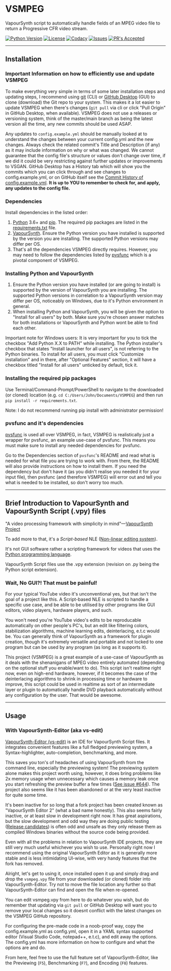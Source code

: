 # VSMPEG

VapourSynth script to automatically handle fields of an MPEG video file to return a Progressive CFR video stream.

[![Python Version](https://img.shields.io/badge/python-3.6%2B-informational?style=flat)](https://python.org)
[![License](https://img.shields.io/github/license/rlaPHOENiX/VSMPEG?style=flat)](https://github.com/rlaPHOENiX/VSMPEG/blob/master/LICENSE)
[![Codacy](https://app.codacy.com/project/badge/Grade/82e2d74e4bdb4f32a98345a114bbb75f)](https://codacy.com/gh/rlaPHOENiX/VSMPEG/dashboard?utm_source=github.com&utm_medium=referral&utm_content=rlaPHOENiX/VSMPEG&utm_campaign=Badge_Grade)
[![Issues](https://img.shields.io/github/issues/rlaPHOENiX/pvsfunc?style=flat)](https://github.com/rlaPHOENiX/VSMPEG/issues)
[![PR's Accepted](https://img.shields.io/badge/PRs-welcome-brightgreen.svg?style=flat)](https://makeapullrequest.com)

* * *

## Installation

### Important Information on how to efficiently use and update VSMPEG

To make everything very simple in terms of some later installation steps and updating steps, I recommend using [git](https://git-scm.com) (CLI) or [GitHub Desktop](https://desktop.github.com) (GUI) to clone (download) the Git repo to your system. This makes it a lot easier to update VSMPEG when there's changes (`git pull` via cli or click "Pull Origin" in GitHub Desktop, when available). VSMPEG does not use a releases or versioning system, think of the master/main branch as being the latest version all the time, any new commits should be used ASAP.

Any updates to `config.example.yml` should be manually looked at to understand the changes between your current config.yml and the new changes. Always check the related commit's Title and Description (if any) as it may include information on why or what was changed. We cannot guarantee that the config file's structure or values don't change over time, if we did it could be very restricting against further updates or improvements to VSGAN. GitHub Desktop has a History tab which will show you the commits which you can click through and see changes to config.example.yml, or on GitHub itself see the [Commit History of config.example.yml](https://github.com/rlaPHOENiX/VSMPEG/commits/master/config.example.yml). **It is up to YOU to remember to check for, and apply, any updates to the config file.**

### Dependencies

Install dependencies in the listed order:

1.  [Python](https://python.org) 3.6+ and [pip](https://pip.pypa.io/en/stable/installing). The required pip packages are listed in the [requirements.txt](https://github.com/rlaPHOENiX/VSMPEG/blob/master/requirements.txt) file.
2.  [VapourSynth](https://vapoursynth.com). Ensure the Python version you have installed is supported by the version you are installing. The supported Python versions may differ per OS.
3.  That's all the dependencies VSMPEG directly requires. However, you may need to follow the dependencies listed by [pvsfunc](https://github.com/rlaPHOENiX/pvsfunc#dependencies) which is a pivotal component of VSMPEG.

### Installing Python and VapourSynth

1.  Ensure the Python version you have installed (or are going to install) is supported by the version of VapourSynth you are installing. The supported Python versions in correlation to a VapourSynth version may differ per OS, noticeably on Windows, due to it's Python environment in general.
2.  When installing Python and VapourSynth, you will be given the option to "Install for all users" by both. Make sure you're chosen answer matches for both installations or VapourSynth and Python wont be able to find each other.

Important note for Windows users: It is very important for you to tick the checkbox "Add Python X.X to PATH" while installing. The Python installer's checkbox that states "Install launcher for all users", is not referring to the Python binaries. To install for all users, you must click "Customize installation" and in there, after "Optional Features" section, it will have a checkbox titled "Install for all users" unticked by default, tick it.

### Installing the required pip packages

Use Terminal/Command-Prompt/PowerShell to navigate to the downloaded (or cloned) location (e.g. `cd C:/Users/John/Documents/VSMPEG`) and then run `pip install -r requirements.txt`.

Note: I do not recommend running pip install with administrator permission!

### pvsfunc and it's dependencies

[pvsfunc](https://github.com/rlaPHOENiX/pvsfunc#dependencies) is used all over VSMPEG, in fact, VSMPEG is realistically just a wrapper for pvsfunc, an example use-case of pvsfunc. This means you must make sure to install any needed dependencies for pvsfunc.

Go to the Dependencies section of `pvsfunc`'s README and read what is needed for what file you are trying to work with. From there, the README will also provide instructions on how to install them. If you need the dependency but don't have it (as you didn't realise you needed it for your input file), then pvsfunc (and therefore VSMPEG) will error out and tell you what is needed to be installed, so don't worry too much.

* * *

## Brief Introduction to VapourSynth and VapourSynth Script (.vpy) files

"A video processing framework with simplicity in mind"—[VapourSynth Project](https://github.com/vapoursynth/vapoursynth)

To add more to that, it's a _Script-based_ NLE ([Non-linear editing system](https://wikipedia.org/wiki/Non-linear_editing_system)).

It's not GUI software rather a scripting framework for videos that uses the [Python programming language](https://wikipedia.org/wiki/Python_(programming_language)).

VapourSynth Script files use the .vpy extension (revision on .py being the Python script extension).

### Wait, No GUI?! That must be painful!

For your typical YouTube video it's unconventional yes, but that isn't the goal of a project like this. A Script-based NLE is scripted to handle a specific use case, and be able to be utilised by other programs like GUI editors, video players, hardware players, and such.

You won't need you're YouTube video's edits to be reproducable automatically on other people's PC's, but an edit like filtering colors, stabilization algorithms, machine learning edits, deinterlacing, e.t.c would be. You can generally think of VapourSynth as a framework for plugin creation, though it's extremely versatile and portable and not locked to one program but can be used by any program (as long as it supports it).

This project (VSMPEG) is a great example of a use-case of VapourSynth as it deals with the shenanigans of MPEG video entirely automated (depending on the optional stuff you enable/want to do). This script isn't realtime right now, even on high-end hardware, however, if it becomes the case of the deinterlacing algorithms to shrink in processing time or hardware to improve, this script could be used in realtime as sort of an intermediate layer or plugin to automatically handle DVD playback automatically without any configuration by the user. That would be awesome.

* * *

## Usage

### With VapourSynth-Editor (aka vs-edit)

[VapourSynth-Editor (vs-edit)](https://forum.doom9.org/showthread.php?t=170965) is an IDE for VapourSynth Script files. It integrates convenient features like a full fledged previewing system, a Syntax-highlighter, auto-completion, benchmarking, and more.

This saves you ton's of headaches of using VapourSynth from the command line, especially the previewing system! The previewing system alone makes this project worth using, however, it does bring problems like 2x memory usage when unnecessary which causes a memory leak once you start refreshing the preview buffer a few times ([See issue #644](https://github.com/vapoursynth/vapoursynth/issues/644)). The project also seems like it has been abandoned or at the very least inactive for quite some time.

It's been inactive for so long that a fork project has been created known as "VapourSynth Editor 2" (what a bad name honestly). This also seems fairly inactive, or at least slow in development right now. It has great aspirations, but the slow development and odd way they are doing public testing ([Release candidates](https://en.wikipedia.org/wiki/Software_release_life_cycle#Release_candidate)) is often odd and unsafe as they only release them as compiled Windows binaries without the source code being provided.

Even with all the problems in relation to VapourSynth IDE projects, they are still very much useful whichever you wish to use. Personally right now I recommend using the original VapourSynth Editor as it is generally more stable and is less intimidating UI-wise, with very handy features that the fork has removed.

Alright, let's get to using it, once installed open it up and simply drag and drop the `vsmpeg.vpy` file from your downloaded (or cloned) folder into VapourSynth-Editor. Try not to move the file location any further so that VapourSynth-Editor can find and open the file when re-opened.

You can edit vsmpeg.vpy from here to do whatever you wish, but do remember that updating via `git pull` or GitHub Desktop will want you to remove your local changes so it doesnt conflict with the latest changes on the VSMPEG GitHub repository.

For configuring the pre-made code in a noob-proof way, copy the config.example.yml as config.yml, open it in a YAML syntax supported editor (Visual Studio Code, notepad++, e.t.c), and edit away the options. The config.yml has more information on how to configure and what the options are and do.

From here, feel free to use the full feature set of VapourSynth-Editor, like the Previewing (`F5`), Benchmarking (`F7`), and Encoding (`F8`) features.
